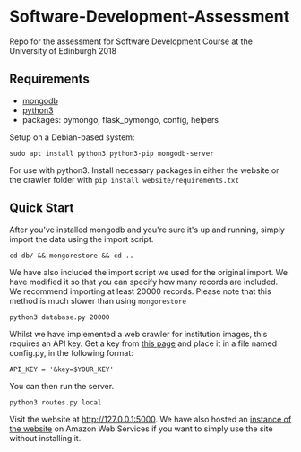 # Software-Development-Assessment
Repo for the assessment for Software Development Course at the University of Edinburgh 2018

## Requirements
* [mongodb](https://docs.mongodb.com/manual/installation/#tutorials)
* [python3](https://www.python.org/downloads/)
* packages: pymongo, flask_pymongo, config, helpers

Setup on a Debian-based system:
```
sudo apt install python3 python3-pip mongodb-server
```


For use with python3. Install necessary packages in either the website or the crawler folder with `pip install website/requirements.txt`

## Quick Start

After you've installed mongodb and you're sure it's up and running, simply import the data using the import script.
```
cd db/ && mongorestore && cd ..
```

We have also included the import script we used for the original import. We have modified it so that you can specify how many records are included. We recommend importing at least 20000 records. Please note that this method is much slower than using `mongorestore`
```
python3 database.py 20000
```
Whilst we have implemented a web crawler for institution images, this requires an API key. Get a key from [this page](https://developers.google.com/custom-search/v1/overview) and place it in a file named config.py, in the following format:

```
API_KEY = '&key=$YOUR_KEY'
```

You can then run the server. 
```
python3 routes.py local
```

Visit the website at http://127.0.0.1:5000. We have also hosted an [instance of the website](http://ec2-18-130-215-119.eu-west-2.compute.amazonaws.com) on Amazon Web Services if you want to simply use the site without installing it.

